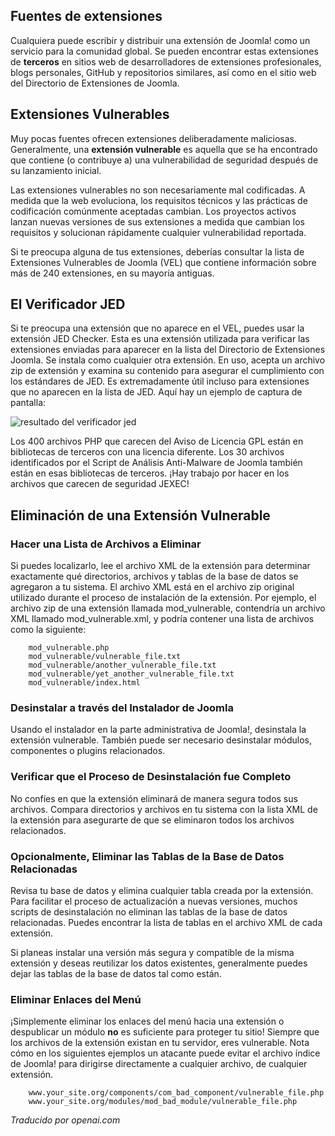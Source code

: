 <!-- Filename: jdocmanual?manual=user&heading=extensions&filename=vulnerable-extensions.md / Display title: Extensiones Vulnerables  -->

## Fuentes de extensiones

Cualquiera puede escribir y distribuir una extensión de Joomla! como un servicio para la comunidad global. Se pueden encontrar estas extensiones de **terceros** en sitios web de desarrolladores de extensiones profesionales, blogs personales, GitHub y repositorios similares, así como en el sitio web del Directorio de Extensiones de Joomla.

## Extensiones Vulnerables

Muy pocas fuentes ofrecen extensiones deliberadamente maliciosas. Generalmente, una **extensión vulnerable** es aquella que se ha encontrado que contiene (o contribuye a) una vulnerabilidad de seguridad después de su lanzamiento inicial.

Las extensiones vulnerables no son necesariamente mal codificadas. A medida que la web evoluciona, los requisitos técnicos y las prácticas de codificación comúnmente aceptadas cambian. Los proyectos activos lanzan nuevas versiones de sus extensiones a medida que cambian los requisitos y solucionan rápidamente cualquier vulnerabilidad reportada.

Si te preocupa alguna de tus extensiones, deberías consultar la lista de Extensiones Vulnerables de Joomla (VEL) que contiene información sobre más de 240 extensiones, en su mayoría antiguas. 

## El Verificador JED

Si te preocupa una extensión que no aparece en el VEL, puedes usar la extensión JED Checker. Esta es una extensión utilizada para verificar las extensiones enviadas para aparecer en la lista del Directorio de Extensiones Joomla. Se instala como cualquier otra extensión. En uso, acepta un archivo zip de extensión y examina su contenido para asegurar el cumplimiento con los estándares de JED. Es extremadamente útil incluso para extensiones que no aparecen en la lista de JED. Aquí hay un ejemplo de captura de pantalla:

![resultado del verificador jed](../../../en/images/extensions/extensions-jed-checker.png)

Los 400 archivos PHP que carecen del Aviso de Licencia GPL están en bibliotecas de terceros con una licencia diferente. Los 30 archivos identificados por el Script de Análisis Anti-Malware de Joomla también están en esas bibliotecas de terceros. ¡Hay trabajo por hacer en los archivos que carecen de seguridad JEXEC!

## Eliminación de una Extensión Vulnerable

### Hacer una Lista de Archivos a Eliminar

Si puedes localizarlo, lee el archivo XML de la extensión para determinar exactamente qué directorios, archivos y tablas de la base de datos se agregaron a tu sistema. El archivo XML está en el archivo zip original utilizado durante el proceso de instalación de la extensión. Por ejemplo, el archivo zip de una extensión llamada mod_vulnerable, contendría un archivo XML llamado mod_vulnerable.xml, y podría contener una lista de archivos como la siguiente:

```
    mod_vulnerable.php
    mod_vulnerable/vulnerable_file.txt
    mod_vulnerable/another_vulnerable_file.txt
    mod_vulnerable/yet_another_vulnerable_file.txt
    mod_vulnerable/index.html
```

### Desinstalar a través del Instalador de Joomla

Usando el instalador en la parte administrativa de Joomla!, desinstala la extensión vulnerable. También puede ser necesario desinstalar módulos, componentes o plugins relacionados.

### Verificar que el Proceso de Desinstalación fue Completo

No confíes en que la extensión eliminará de manera segura todos sus archivos. Compara directorios y archivos en tu sistema con la lista XML de la extensión para asegurarte de que se eliminaron todos los archivos relacionados.

### Opcionalmente, Eliminar las Tablas de la Base de Datos Relacionadas

Revisa tu base de datos y elimina cualquier tabla creada por la extensión. Para facilitar el proceso de actualización a nuevas versiones, muchos scripts de desinstalación no eliminan las tablas de la base de datos relacionadas. Puedes encontrar la lista de tablas en el archivo XML de cada extensión.

Si planeas instalar una versión más segura y compatible de la misma extensión y deseas reutilizar los datos existentes, generalmente puedes dejar las tablas de la base de datos tal como están.

### Eliminar Enlaces del Menú

¡Simplemente eliminar los enlaces del menú hacia una extensión o despublicar un módulo **no** es suficiente para proteger tu sitio! Siempre que los archivos de la extensión existan en tu servidor, eres vulnerable. Nota cómo en los siguientes ejemplos un atacante puede evitar el archivo índice de Joomla! para dirigirse directamente a cualquier archivo, de cualquier extensión.

```
    www.your_site.org/components/com_bad_component/vulnerable_file.php
    www.your_site.org/modules/mod_bad_module/vulnerable_file.php
```

*Traducido por openai.com*

